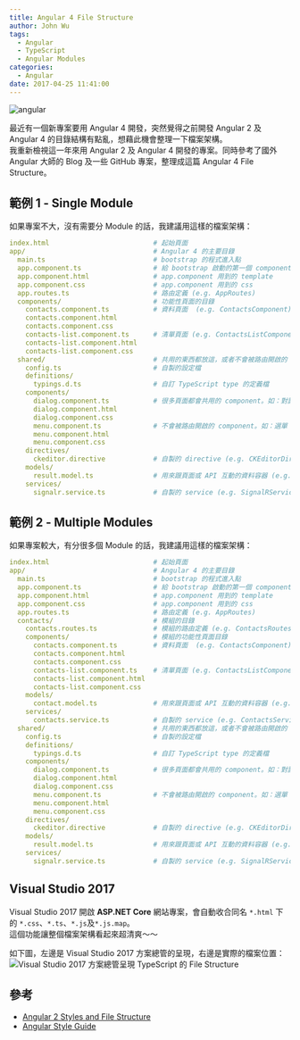 ```yaml
---
title: Angular 4 File Structure
author: John Wu
tags:
  - Angular
  - TypeScript
  - Angular Modules
categories:
  - Angular
date: 2017-04-25 11:41:00
---
```

![angular](/images/logo-angular.png)

最近有一個新專案要用 Angular 4 開發，突然覺得之前開發 Angular 2 及 Angular 4 的目錄結構有點亂，想藉此機會整理一下檔案架構。  
我重新檢視這一年來用 Angular 2 及 Angular 4 開發的專案。同時參考了國外 Angular 大師的 Blog 及一些 GitHub 專案，整理成這篇 Angular 4 File Structure。

<!-- more -->

## 範例 1 - Single Module

如果專案不大，沒有需要分 Module 的話，我建議用這樣的檔案架構：

```yml
index.html                          # 起始頁面
app/                                # Angular 4 的主要目錄
  main.ts                           # bootstrap 的程式進入點
  app.component.ts                  # 給 bootstrap 啟動的第一個 component (e.g. AppComponent)
  app.component.html                # app.component 用到的 template
  app.component.css                 # app.component 用到的 css
  app.routes.ts                     # 路由定義 (e.g. AppRoutes)
  components/                       # 功能性頁面的目錄
    contacts.component.ts           # 資料頁面  (e.g. ContactsComponent)
    contacts.component.html
    contacts.component.css
    contacts-list.component.ts      # 清單頁面 (e.g. ContactsListComponent)
    contacts-list.component.html
    contacts-list.component.css
  shared/                           # 共用的東西都放這，或者不會被路由開啟的 component
    config.ts                       # 自製的設定檔
    definitions/
      typings.d.ts                  # 自訂 TypeScript type 的定義檔 
    components/   
      dialog.component.ts           # 很多頁面都會共用的 component。如：對話框 (e.g. DialogComponent)
      dialog.component.html
      dialog.component.css 
      menu.component.ts             # 不會被路由開啟的 component。如：選單 (e.g. MenuComponent)
      menu.component.html
      menu.component.css
    directives/
      ckeditor.directive            # 自製的 directive (e.g. CKEditorDirective)
    models/
      result.model.ts               # 用來跟頁面或 API 互動的資料容器 (e.g. ResultModel)
    services/
      signalr.service.ts            # 自製的 service (e.g. SignalRService)
```

## 範例 2 - Multiple Modules

如果專案較大，有分很多個 Module 的話，我建議用這樣的檔案架構：

```yml
index.html                          # 起始頁面
app/                                # Angular 4 的主要目錄
  main.ts                           # bootstrap 的程式進入點
  app.component.ts                  # 給 bootstrap 啟動的第一個 component (e.g. AppComponent)
  app.component.html                # app.component 用到的 template
  app.component.css                 # app.component 用到的 css
  app.routes.ts                     # 路由定義 (e.g. AppRoutes)
  contacts/                         # 模組的目錄
    contacts.routes.ts              # 模組的路由定義 (e.g. ContactsRoutes)
    components/                     # 模組的功能性頁面目錄
      contacts.component.ts         # 資料頁面  (e.g. ContactsComponent)
      contacts.component.html       
      contacts.component.css        
      contacts-list.component.ts    # 清單頁面 (e.g. ContactsListComponent)
      contacts-list.component.html
      contacts-list.component.css
    models/
      contact.model.ts              # 用來跟頁面或 API 互動的資料容器 (e.g. ContactModel)
    services/
      contacts.service.ts           # 自製的 service (e.g. ContactsService)
  shared/                           # 共用的東西都放這，或者不會被路由開啟的 component
    config.ts                       # 自製的設定檔
    definitions/
      typings.d.ts                  # 自訂 TypeScript type 的定義檔 
    components/   
      dialog.component.ts           # 很多頁面都會共用的 component。如：對話框 (e.g. DialogComponent)
      dialog.component.html        
      dialog.component.css         
      menu.component.ts             # 不會被路由開啟的 component。如：選單 (e.g. MenuComponent)
      menu.component.html
      menu.component.css
    directives/
      ckeditor.directive            # 自製的 directive (e.g. CKEditorDirective)
    models/
      result.model.ts               # 用來跟頁面或 API 互動的資料容器 (e.g. ResultModel)
    services/
      signalr.service.ts            # 自製的 service (e.g. SignalRService)
```

## Visual Studio 2017

Visual Studio 2017 開啟 **ASP.NET Core** 網站專案，會自動收合同名 `*.html` 下的 `*.css`、`*.ts`、`*.js`及`*.js.map`。  
這個功能讓整個檔案架構看起來超清爽～～  

如下圖，左邊是 Visual Studio 2017 方案總管的呈現，右邊是實際的檔案位置：  
![Visual Studio 2017 方案總管呈現 TypeScript 的 File Structure](/images/pasted-91.gif)

## 參考

* [Angular 2 Styles and File Structure](https://johnpapa.net/angular-2-styles/)
* [Angular Style Guide](https://angular.io/styleguide)